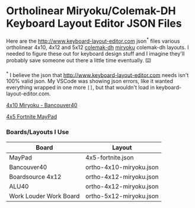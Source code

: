 # Ortholinear Miryoku/Colemak-DH Keyboard Layout Editor JSON Files

Here are the http://www.keyboard-layout-editor.com json<sup>*</sup> files various ortholinear 4x10, 4x12 and 5x12 [colemak-dh](https://colemakmods.github.io/mod-dh/) [miryoku](https://github.com/manna-harbour/miryoku) colemak-dh layouts. I needed to figure these out for keyboard design stuff and I imagine they'll probably save someone out there a little time eventually. ⌨️

<sup>*</sup> I believe the json that http://www.keyboard-layout-editor.com needs isn't 100% valid json. My VSCode was showing json errors, like it wanted everything wrapped in one more `[]`, but that wouldn't load in keyboard-layout-editor.com.

[4x10 Miryoku - Bancouver40](https://github.com/mark-mcdermott/keyboard-layout-editor-ortho-4x10-colemakdh-and-miryoku/blob/main/png/4x10-miryoku-bancouver40.png)

[4x5 Fortnite MayPad](https://github.com/mark-mcdermott/keyboard-layout-editor-ortho-4x10-colemakdh-and-miryoku/blob/main/png/4x5-fortnite-maypad.png)

### Boards/Layouts I Use

| Board  | Layout |
| ------------- | ------------- |
| MayPad  | 4x5-fortnite.json  |
| Bancouver40  | ortho-4x10-miryoku.json  |
| Boardsource 4x12  | ortho-4x12-miryoku.json  |
| ALU40  | ortho-4x12-miryoku.json  |
| Work Louder Work Board  | ortho-5x12-miryoku.json  |